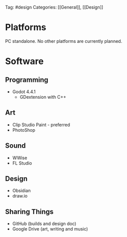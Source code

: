 Tag: #design 
Categories: [[General]], [[Design]]

# Platforms
PC standalone. No other platforms are currently planned.
# Software
## Programming
- Godot 4.4.1
	- GDextension with C++
## Art
- Clip Studio Paint - preferred
- PhotoShop
## Sound
- WWise
- FL Studio
## Design
- Obsidian
- draw.io
## Sharing Things
- GitHub (builds and design doc)
- Google Drive (art, writing and music)

